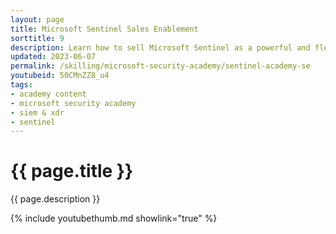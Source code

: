 ```yaml
---
layout: page
title: Microsoft Sentinel Sales Enablement
sorttitle: 9
description: Learn how to sell Microsoft Sentinel as a powerful and flexible solution that can help organizations of all sizes improve their security posture and better protect their assets. This session details how Microsoft Sentinel is an excellent choice for organizations looking to enhance their security operations and protect against today's advanced threats.
updated: 2023-06-07
permalink: /skilling/microsoft-security-academy/sentinel-academy-se
youtubeid: 50CMnZZ8_u4
tags: 
- academy content
- microsoft security academy
- siem & xdr
- sentinel
---
```


# {{ page.title }}

{{ page.description }}

{% include youtubethumb.md showlink="true" %}